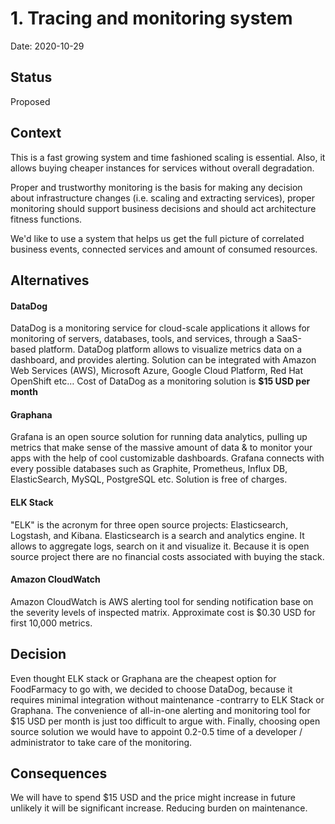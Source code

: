 # 1. Tracing and monitoring system

Date: 2020-10-29

## Status

Proposed

## Context

This is a fast growing system and time fashioned scaling is essential. Also, it allows buying cheaper instances for services without overall degradation.

Proper and trustworthy monitoring is the basis for making any decision about infrastructure changes (i.e. scaling and extracting services), proper monitoring should support business decisions and should act architecture fitness functions.

We'd like to use a system that helps us get the full picture of correlated business events, connected services and amount of consumed resources.

## Alternatives

#### DataDog

DataDog is a monitoring service for cloud-scale applications it allows for monitoring of servers, databases, tools, and services, through a SaaS-based platform.
DataDog platform allows to visualize metrics data on a dashboard, and provides alerting. Solution can be integrated with Amazon Web Services (AWS), Microsoft Azure, Google Cloud Platform, Red Hat OpenShift etc… Cost of DataDog as a monitoring solution is **$15 USD per month**

#### Graphana

Grafana is an open source solution for running data analytics, pulling up metrics that make sense of the massive amount of data & to monitor your apps with the help of cool customizable dashboards. Grafana connects with every possible databases such as Graphite, Prometheus, Influx DB, ElasticSearch, MySQL, PostgreSQL etc. Solution is free of charges.

#### ELK Stack

"ELK" is the acronym for three open source projects: Elasticsearch, Logstash, and Kibana. Elasticsearch is a search and analytics engine. It allows to aggregate logs, search on it and visualize it. Because it is open source project there are no financial costs associated with buying the stack.

#### Amazon CloudWatch

Amazon CloudWatch is AWS alerting tool for sending notification base on the severity levels of inspected matrix. Approximate cost is $0.30 USD for first 10,000 metrics.

## Decision

Even thought ELK stack or Graphana are the cheapest option for FoodFarmacy to go with, we decided to choose DataDog, because it requires minimal integration without maintenance -contrarry to ELK Stack or Graphana. The convenience of all-in-one alerting and monitoring tool for $15 USD per month is just too difficult to argue with. Finally, choosing open source solution we would have to appoint 0.2-0.5 time of a developer / administrator to take care of the monitoring.

## Consequences

We will have to spend $15 USD and the price might increase in future unlikely it will be significant increase. Reducing burden on maintenance.

